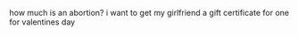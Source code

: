 <foolsCAP> how much is an abortion? i want to get my girlfriend a gift certificate for one for valentines day
